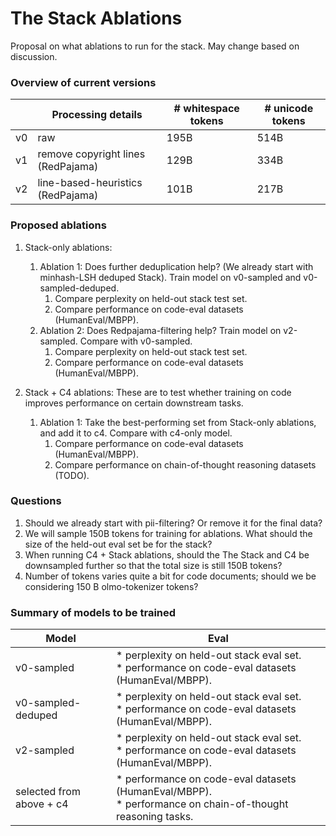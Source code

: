# The Stack Ablations

Proposal on what ablations to run for the stack. May change based on discussion.

### Overview of current versions

|  | Processing details | # whitespace tokens | # unicode tokens |
| --- | --- | --- | --- |
| v0 | raw | 195B | 514B |
| v1 | remove copyright lines (RedPajama) | 129B | 334B |
| v2 | line-based-heuristics (RedPajama) | 101B | 217B |

### Proposed ablations

1. Stack-only ablations:
    1. Ablation 1: Does further deduplication help? (We already start with minhash-LSH deduped Stack). Train model on v0-sampled and v0-sampled-deduped.
        1. Compare perplexity on held-out stack test set.
        2. Compare performance on code-eval datasets (HumanEval/MBPP). 
    2. Ablation 2: Does Redpajama-filtering help? Train model on v2-sampled. Compare with v0-sampled.
        1. Compare perplexity on held-out stack test set.
        2. Compare performance on code-eval datasets (HumanEval/MBPP). 
       
2. Stack + C4 ablations: These are to test whether training on code improves performance on certain downstream tasks.
    1. Ablation 1: Take the best-performing set from Stack-only ablations, and add it to c4. Compare with c4-only model.
        1. Compare performance on code-eval datasets (HumanEval/MBPP).
        2. Compare performance on chain-of-thought reasoning datasets (TODO).

### Questions 

1. Should we already start with pii-filtering? Or remove it for the final data?
2. We will sample 150B tokens for training for ablations. What should the size of the held-out eval set be for the stack?
3. When running C4 + Stack ablations, should the The Stack and C4 be downsampled further so that the total size is still 150B tokens?
4. Number of tokens varies quite a bit for code documents; should we be considering 150 B olmo-tokenizer tokens?


### Summary of models to be trained

| Model | Eval |
| --- | --- |
| v0-sampled | * perplexity on held-out stack eval set. <br /> * performance on code-eval datasets (HumanEval/MBPP). |
| v0-sampled-deduped | * perplexity on held-out stack eval set. <br /> * performance on code-eval datasets (HumanEval/MBPP). |
| v2-sampled | * perplexity on held-out stack eval set. <br /> * performance on code-eval datasets (HumanEval/MBPP). |
| selected from above + c4 | * performance on code-eval datasets (HumanEval/MBPP). <br /> * performance on chain-of-thought reasoning tasks. |
